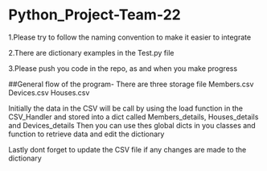 # Python_Project-Team-22
1.Please try to follow the naming convention to make it easier to integrate

2.There are dictionary examples in the Test.py file

3.Please push you code in the repo, as and when you make progress


##General flow of the program-
  There are three storage file Members.csv  Devices.csv Houses.csv

  Initially the data in the CSV will be call by using the load function in the CSV_Handler and stored into a dict called Members_details, Houses_details and Devices_details
  Then you can use thes global dicts in you classes and function to retrieve data and edit the dictionary

  Lastly dont forget to update the CSV file if any changes are made to the dictionary

